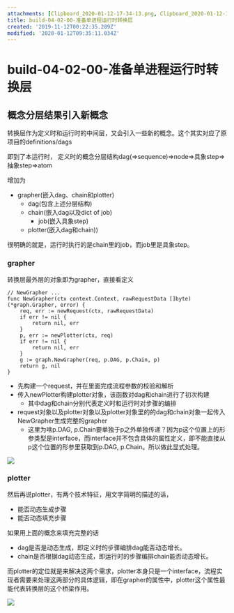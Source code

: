 ```yaml
---
attachments: [Clipboard_2020-01-12-17-34-13.png, Clipboard_2020-01-12-17-34-39.png]
title: build-04-02-00-准备单进程运行时转换层
created: '2019-11-12T00:22:35.289Z'
modified: '2020-01-12T09:35:11.034Z'
---
```


# build-04-02-00-准备单进程运行时转换层

## 概念分层结果引入新概念

转换层作为定义时和运行时的中间层，又会引入一些新的概念。这个其实对应了原项目的definitions/dags

即到了本运行时，
定义时的概念分层结构dag(=>sequence)=>node=>具象step=>抽象step=>atom

增加为

- grapher(嵌入dag、chain和plotter)
  - dag(包含上述分层结构)
  - chain(嵌入dag以及dict of job)
    - job(嵌入具象step)
  - plotter(嵌入dag和chain))

很明确的就是，运行时执行的是chain里的job，而job里是具象step。

### grapher

转换层最外层的对象即为grapher，直接看定义

```
// NewGrapher ...
func NewGrapher(ctx context.Context, rawRequestData []byte) (*graph.Grapher, error) {
	req, err := newRequest(ctx, rawRequestData)
	if err != nil {
		return nil, err
	}
	p, err := newPlotter(ctx, req)
	if err != nil {
		return nil, err
	}
	g := graph.NewGrapher(req, p.DAG, p.Chain, p)
	return g, nil
}
```

- 先构建一个request，并在里面完成流程参数的校验和解析
- 传入newPlotter构建plotter对象，该函数对dag和chain进行了初次构建
  - 其中dag和chain分别代表定义时和运行时对步骤的编排
- request对象以及plotter对象以及plotter对象里的的dag和chain对象一起传入NewGrapher生成完整的grapher
  - 这里为啥p.DAG, p.Chain要单独于p之外单独传递？因为p这个位置上的形参类型是interface，而interface并不包含具体的属性定义，即不能直接从p这个位置的形参里获取到p.DAG, p.Chain。所以做此显式处理。

![](@attachment/Clipboard_2020-01-12-17-34-13.png)

### plotter

然后再说plotter，有两个技术特征，用文字简明的描述的话，

- 能否动态生成步骤
- 能否动态填充步骤

如果用上面的概念来填充完整的话

- dag是否是动态生成，即定义时的步骤编排dag能否动态增长。
- chain是否根据dag动态生成，即运行时的步骤编排chain能否动态增长。

而plotter的定位就是来解决这两个需求，plotter本身只是一个interface，流程实现者需要来处理这两部分的具体逻辑，即在grapher的属性中，plotter这个属性最能代表转换层的这个桥梁作用。

![](@attachment/Clipboard_2020-01-12-17-34-39.png)

